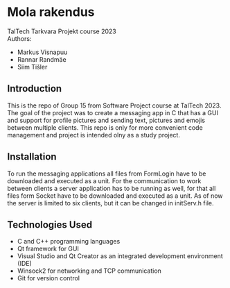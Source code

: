 # Mola rakendus

TalTech Tarkvara Projekt course 2023 \
Authors:
* Markus Visnapuu 
* Rannar Randmäe 
* Siim Tišler


## Introduction
This is the repo of Group 15 from Software Project course at TalTech 2023. 
The goal of the project was to create a messaging app in C that has a GUI and support for profile pictures and sending text, pictures and emojis between multiple clients.
This repo is only for more convenient code management and project is intended olny as a study project.

## Installation
To run the messaging applications all files from FormLogin have to be downloaded and executed as a unit.
For the communication to work between clients a server application has to be running as well, for that all files form Socket have to be downloaded and executed as a unit.
As of now the server is limited to six clients, but it can be changed in initServ.h file.

## Technologies Used
* C and C++ programming languages
* Qt framework for GUI
* Visual Studio and Qt Creator as an integrated development environment (IDE)
* Winsock2 for networking and TCP communication
* Git for version control
